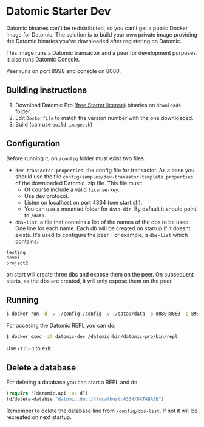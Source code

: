 # Datomic Starter Dev

Datomic binaries can't be redistributed, so you can't get a public Docker image for Datomic. The solution is to build your own private image providing the Datomic binaries you've downloaded after registering on Datomic.

This image runs a Datomic transactor and a peer for development purposes. It also runs Datomic Console.

Peer runs on port 8998 and console on 8080.

## Building instructions

1. Download Datomic Pro ([free Starter license](https://www.datomic.com/get-datomic.html)) binaries on ```downloads``` folder.
2. Edit ```Dockerfile``` to match the version number with the one downloaded.
3. Build (can use ```build-image.sh```)

## Configuration

Before running it, on ```/config``` folder must exist two files:

- ```dev-transactor.properties```: the config file for transactor. As a base you should use the file ```config/samples/dev-transator-template.properties``` of the downloaded Datomic .zip file. This file must:
    - Of course include a valid ```license-key```.
    - Use dev protocol.
    - Listen on localhost on port 4334 (see start.sh).
    - You can use a mounted folder for ```data-dir```. By default it should point to ```/data```.
- ```dbs-list```: a file that contains a list of the names of the dbs to be used. One line for each name. Each db will be created on startup if it doesnt exists. It's used to configure the peer. For example, a ```dbs-list``` which contains:
```
testing
devel
project2
```
on start will create three dbs and expose them on the peer. On subsequent starts, as the dbs are created, it will only expose them on the peer.

## Running

```bash
$ docker run -d -v ./config:/config -v ./data:/data -p 8080:8080 -p 8998:8998 --name datomic-dev peluko/datomic-dev
```

For accesing the Datomic REPL you can do:
```bash
$ docker exec -it datomic-dev /datomic-bin/datomic-pro/bin/repl
```
Use ```ctrl-d``` to exit.

## Delete a database

For deleting a database you can start a REPL and do
```clojure
(require '[datomic.api :as d])
(d/delete-databse "datomic:dev://localhost:4334/DATABASE")
```

Remember to delete the database line from ```/config/dbs-list```. If not it will be recreated on next startup.
